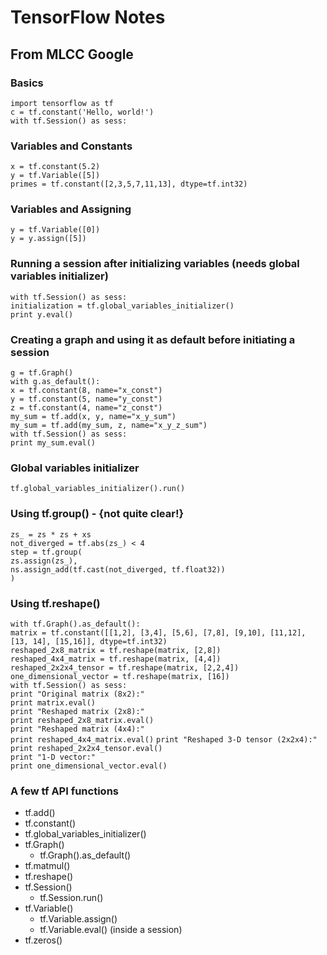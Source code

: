# TensorFlow Notes

## From MLCC Google

### Basics
`import tensorflow as tf`  
`c = tf.constant('Hello, world!')`  
`with tf.Session() as sess:`

### Variables and Constants
`x = tf.constant(5.2)`  
`y = tf.Variable([5])`  
`primes = tf.constant([2,3,5,7,11,13], dtype=tf.int32)`

### Variables and Assigning
`y = tf.Variable([0])`  
`y = y.assign([5])`  

### Running a session after initializing variables (needs global variables initializer)
`with tf.Session() as sess:`  
	`initialization = tf.global_variables_initializer()`  
	`print y.eval()`

### Creating a graph and using it as default before initiating a session
`g = tf.Graph()`  
`with g.as_default():`  
	`x = tf.constant(8, name="x_const")`  
	`y = tf.constant(5, name="y_const")`  
	`z = tf.constant(4, name="z_const")`  
	`my_sum = tf.add(x, y, name="x_y_sum")`  
	`my_sum = tf.add(my_sum, z, name="x_y_z_sum")`  
	`with tf.Session() as sess:`  
		`print my_sum.eval()`

### Global variables initializer
`tf.global_variables_initializer().run()`

### Using tf.group() - {not quite clear!}
`zs_ = zs * zs + xs`  
`not_diverged = tf.abs(zs_) < 4`  
`step = tf.group(`  
	`zs.assign(zs_),`  
	`ns.assign_add(tf.cast(not_diverged, tf.float32))`  
`)`

### Using tf.reshape()
`with tf.Graph().as_default():`  
	`matrix = tf.constant([[1,2], [3,4], [5,6], [7,8], [9,10], [11,12], [13, 14], [15,16]], dtype=tf.int32)`  
	`reshaped_2x8_matrix = tf.reshape(matrix, [2,8])`  
	`reshaped_4x4_matrix = tf.reshape(matrix, [4,4])`  
	`reshaped_2x2x4_tensor = tf.reshape(matrix, [2,2,4])`  
	`one_dimensional_vector = tf.reshape(matrix, [16])`  
	`with tf.Session() as sess:`  
		`print "Original matrix (8x2):"`  
		`print matrix.eval()`  
		`print "Reshaped matrix (2x8):"`  
		`print reshaped_2x8_matrix.eval()`  
		`print "Reshaped matrix (4x4):"`  
		`print reshaped_4x4_matrix.eval()`
		`print "Reshaped 3-D tensor (2x2x4):"`  
		`print reshaped_2x2x4_tensor.eval()`  
		`print "1-D vector:"`  
		`print one_dimensional_vector.eval()`








### A few tf API functions
* tf.add()
* tf.constant()
* tf.global_variables_initializer()
* tf.Graph()
	* tf.Graph().as_default()
* tf.matmul()
* tf.reshape()
* tf.Session()
	* tf.Session.run()
* tf.Variable()
	* tf.Variable.assign()
	* tf.Variable.eval() (inside a session)
* tf.zeros()

